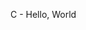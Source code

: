 C - Hello, World                                                                                                                        

                                                                                                                                        

